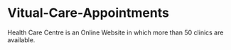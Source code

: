 # Vitual-Care-Appointments
Health Care Centre is an Online Website in which more than 50 clinics are available.
